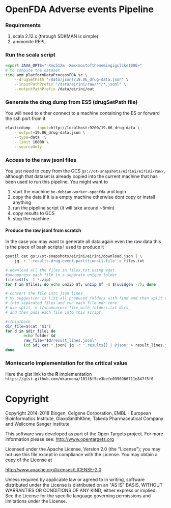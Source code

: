 # OpenFDA Adverse events Pipeline

### Requirements

1. scala 2.12.x (through SDKMAN is simple)
2. ammonite REPL

### Run the scala script

```sh
export JAVA_OPTS="-Xms512m -Xmx<mostofthememingigslike100G>"
# to compute the dataset
time amm platformDataProcessFDA.sc \
    --drugSetPath "/data/jsonl/19.06_drug-data.json" \
    --inputPathPrefix "/data/eirini/raw/**/*.jsonl" \
    --outputPathPrefix /data/eirini/out
```

### Generate the drug dump from ES5 (drugSetPath file)

You will need to either connect to a machine containing the ES or forward the ssh port from it
```sh
elasticdump --input=http://localhost:9200/19.06_drug-data \
    --output=19.06_drug-data.json \
    --type=data  \
    --limit 10000 \
    --sourceOnly
```

### Access to the raw jsonl files

You just need to copy from the GCS `gs://ot-snapshots/eirini/eirini/raw/`, although that
dataset is already copied into the current machine that has been used to run this pipeline.
You might want to

1. start the machine `be-debian-worker-openfda` and login
2. copy the data if it is a empty machine otherwise dont copy or install anything
3. run the pipeline script (it will take around ~5min)
4. copy results to GCS
5. stop the machine

#### Produce the raw jsonl from scratch

In the case you may want to generate all data again even the raw data this is the
piece of bash scripts I used to produce it

```bash
gsutil cat gs://ot-snapshots/eirini/eirini/download.json | \
    jq -r '.results.drug.event.partitions[].file' > files.txt

# download all the files in files.txt using wget
#uncompress each file in a separate unique folder
files=$(ls -1 *.zip)
for f in $files; do echo unzip $f; unzip $f -d $(uuidgen -r); done

# convert the file into json lines
# my suggestion is list all produced folders with find and then split that list
# into separated files and run each file per core. 
# use split -n l/<numcores> file_with_folders.txt dirs_
# and then pass each file into this script

#!/bin/bash
dir_file=$(cat "$1")
for d in $dir_file; do
        echo folder $d
        raw_file="$d/result_lines.jsonl"
        (cd $d; cat *.json| jq -r '.results[] | @json' > result_lines.jsonl; rm -f *.json)
done
```

### Montecarlo implementation for the critical value

Here the gist link to the **R** implementation `https://gist.github.com/mkarmona/101f6f5ce3befe0996966711e847f5f0`

# Copyright
Copyright 2014-2018 Biogen, Celgene Corporation, EMBL - European Bioinformatics Institute, GlaxoSmithKline, Takeda Pharmaceutical Company and Wellcome Sanger Institute

This software was developed as part of the Open Targets project. For more information please see: http://www.opentargets.org

Licensed under the Apache License, Version 2.0 (the "License");
you may not use this file except in compliance with the License.
You may obtain a copy of the License at

   http://www.apache.org/licenses/LICENSE-2.0

Unless required by applicable law or agreed to in writing, software
distributed under the License is distributed on an "AS IS" BASIS,
WITHOUT WARRANTIES OR CONDITIONS OF ANY KIND, either express or implied.
See the License for the specific language governing permissions and
limitations under the License.
